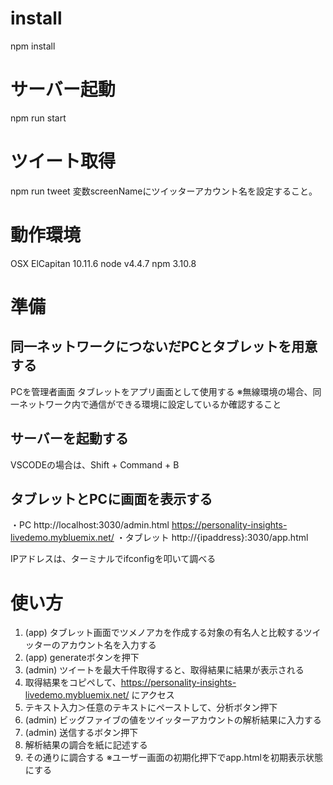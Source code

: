 # install
npm install

# サーバー起動
npm run start

# ツイート取得
npm run tweet
変数screenNameにツイッターアカウント名を設定すること。

# 動作環境
OSX ElCapitan 10.11.6
node v4.4.7
npm 3.10.8

# 準備
## 同一ネットワークにつないだPCとタブレットを用意する
PCを管理者画面
タブレットをアプリ画面として使用する
※無線環境の場合、同一ネットワーク内で通信ができる環境に設定しているか確認すること

## サーバーを起動する
VSCODEの場合は、Shift + Command + B

## タブレットとPCに画面を表示する
・PC
http://localhost:3030/admin.html
https://personality-insights-livedemo.mybluemix.net/
・タブレット
http://{ipaddress}:3030/app.html

IPアドレスは、ターミナルでifconfigを叩いて調べる

# 使い方
1. (app) タブレット画面でツメノアカを作成する対象の有名人と比較するツイッターのアカウント名を入力する
2. (app) generateボタンを押下
3. (admin) ツイートを最大千件取得すると、取得結果に結果が表示される
4. 取得結果をコピペして、https://personality-insights-livedemo.mybluemix.net/ にアクセス
5. テキスト入力＞任意のテキストにペーストして、分析ボタン押下
6. (admin) ビッグファイブの値をツイッターアカウントの解析結果に入力する
7. (admin) 送信するボタン押下
8. 解析結果の調合を紙に記述する
9. その通りに調合する
※ユーザー画面の初期化押下でapp.htmlを初期表示状態にする

